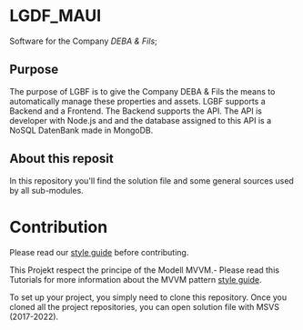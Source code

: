 # LGDF_MAUI

  Software for the Company *DEBA & Fils*;

## Purpose
The purpose of LGBF is to give the Company DEBA & Fils the means to automatically manage these properties and assets.
LGBF supports a Backend and a Frontend. The Backend supports the API. The API is developer with Node.js and
and the database assigned to this API is a NoSQL DatenBank made in MongoDB.

## About this reposit
In this repository you'll find the solution file and some general sources used by all sub-modules. 

# Contribution

Please read our [style guide](https://github.com/IT-SLT/LGDB/blob/main/ContributionGuide.md) before contributing. 

This Projekt respect the principe of the Modell MVVM.-
Please read this Tutorials for more information about the MVVM pattern [style guide](https://www.tutorialspoint.com/mvvm/index.htm).

To set up your project, you simply need to clone this repository. Once you cloned all the project repositories, you can open solution file with MSVS (2017-2022).

